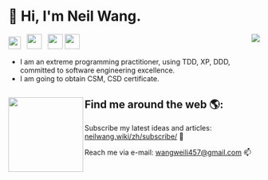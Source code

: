 # 👋 Hi, I'm Neil Wang. 
<img align="right" src="https://github-readme-stats.vercel.app/api?username=neilwangweili&show_icon=true">
<p align='left'>
    <a href="https://vwwl.github.io/neilwang_wiki"><img height="25" width="25" src="https://neilwang.wiki/img/icon.png"></a>&nbsp;&nbsp;
    <a href="https://twitter.com/NeilWan95704249"><img height="30" src="https://pbs.twimg.com/profile_images/1354533298685566983/2mZQ3Lpt_400x400.jpg"></a>&nbsp;&nbsp;
    <a href="https://www.zhihu.com/people/zhe-huo-bu-shi-lao-wang"><img height="30" src="https://strawberryamoszc.oss-cn-shanghai.aliyuncs.com/github/icon/zhihu.png"></a>
    <a href="http://links.neilwang.wiki/qq"><img height="30" src="https://www.logo.wine/a/logo/Tencent_QQ/Tencent_QQ-Logo.wine.svg"></a>
 </p>

- I am an extreme programming practitioner, using TDD, XP, DDD, committed to software engineering excellence. 
- I am going to obtain CSM, CSD certificate.

## Find me around the web 🌎:<a href="https://github.com/neilwangweili"><img align="left" width="150" height="150" src="https://avatars.githubusercontent.com/u/59614059?v=4"></a>
 Subscribe my latest ideas and articles: [neilwang.wiki/zh/subscribe/](https://neilwang.wiki/zh/subscribe/index.html) 💼

 Reach me via e-mail: [wangweili457@gmail.com](mailto:wangweili457@gmail.com) 📫

